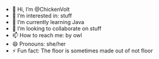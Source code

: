 - 👋 Hi, I’m @ChickenVolt
- 👀 I’m interested in: stuff
- 🌱 I’m currently learning Java
- 💞️ I’m looking to collaborate on stuff
- 📫 How to reach me: by owl
- 😄 Pronouns: she/her
- ⚡ Fun fact: The floor is sometimes made out of not floor

<!---
ChickenVolt/ChickenVolt is a ✨ special ✨ repository because its `README.md` (this file) appears on your GitHub profile.
You can click the Preview link to take a look at your changes.
--->
